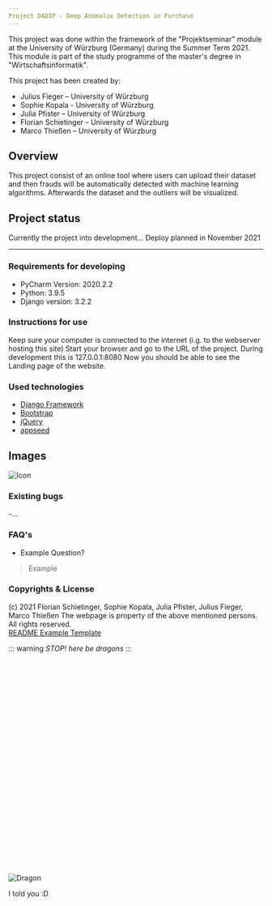 ```yaml
---
Project DADIP - Deep Anomalie Detection in Purchase
---
```

This project was done within the framework of the "Projektseminar" module at the University of Würzburg (Germany) during the Summer Term 2021. This module is part of the study programme of the master's degree in "Wirtschaftsinformatik". 

 

This project has been created by: 

- Julius Fieger – University of Würzburg
- Sophie Kopala - University of Würzburg 
- Julia Pfister – University of Würzburg
- Florian Schietinger – University of Würzburg 
- Marco Thießen – University of Würzburg 

## Overview
This project consist of an online tool where users can upload their dataset and then frauds will be automatically detected with machine learning algorithms. Afterwards the dataset and the outliers will be visualized. 

 
## Project status
Currently the project into development...
Deploy planned in November 2021

---
### Requirements for developing
- PyCharm Version: 2020.2.2
- Python: 3.9.5
- Django version: 3.2.2

### Instructions for use
Keep sure your computer is connected to the internet (i.g. to the webserver hosting this site)
Start your browser and go to the URL of the project.
During development this is 127.0.0.1:8080
Now you should be able to see the Landing page of the website.


### Used technologies
- [Django Framework](https://www.djangoproject.com/)
- [Bootstrap](http://bootstrap.com)
- [jQuery](https://jquery.com)
- [appseed]()


## Images
![Icon](https://image.flaticon.com/icons/png/512/1671/1671214.png)

### Existing bugs
-...

### FAQ's

- Example Question?

> Example




### Copyrights & License
 (c) 2021 Florian Schietinger, Sophie Kopala, Julia Pfister, Julius Fieger, Marco Thießen
 The webpage is property of the above mentioned persons.  
 All rights reserved.  
 [README Example Template](https://markdown-it.github.io/)  

::: warning
*STOP! here be dragons*
:::

<br>
<br>
<br>
<br>
<br>
<br>
<br>
<br>
<br>
<br>
<br>
<br>
<br>
<br>
<br>
<br>
<br>
<br>
<br>
<br>
<br>
<br>
<br>
<br>

![Dragon](https://i.pinimg.com/originals/02/6f/05/026f05edaf43c874f25160de96ede9ff.jpg)

I told you :D